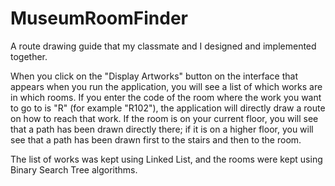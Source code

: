 # MuseumRoomFinder
A route drawing guide that my classmate and I designed and implemented together.

When you click on the "Display Artworks" button on the interface that appears when you run the application, you will see a list of which works are in which rooms. If you enter the code of the room where the work you want to go to is "R<number>" (for example "R102"), the application will directly draw a route on how to reach that work. If the room is on your current floor, you will see that a path has been drawn directly there; if it is on a higher floor, you will see that a path has been drawn first to the stairs and then to the room.

The list of works was kept using Linked List, and the rooms were kept using Binary Search Tree algorithms.
